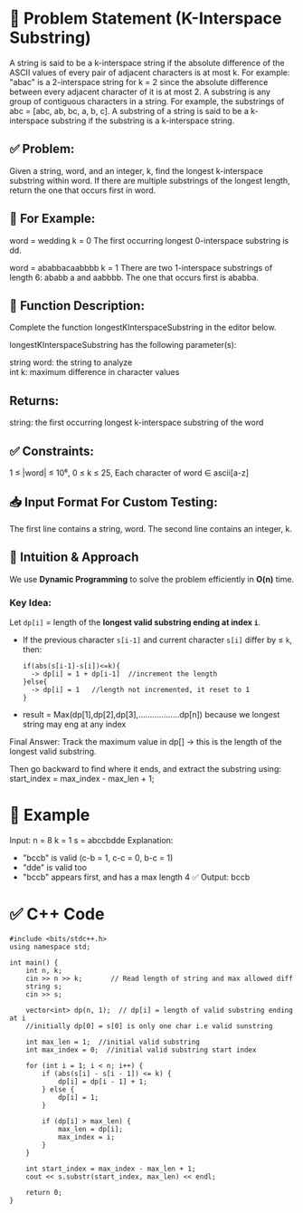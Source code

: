 # 📄 Problem Statement (K-Interspace Substring)
A string is said to be a k-interspace string if the absolute difference of the ASCII values of every pair of adjacent characters is at most k.
For example: "abac" is a 2-interspace string for k = 2 since the absolute difference between every adjacent character of it is at most 2.
A substring is any group of contiguous characters in a string. For example, the substrings of abc = [abc, ab, bc, a, b, c].
A substring of a string is said to be a k-interspace substring if the substring is a k-interspace string.

## ✅ Problem:
Given a string, word, and an integer, k, find the longest k-interspace substring within word.
If there are multiple substrings of the longest length, return the one that occurs first in word.

## 🧪 For Example:
word = wedding
k = 0
The first occurring longest 0-interspace substring is dd.

word = ababbacaabbbb
k = 1
There are two 1-interspace substrings of length 6: ababb a and aabbbb.
The one that occurs first is ababba.

## 🧠 Function Description:
Complete the function longestKInterspaceSubstring in the editor below.

longestKInterspaceSubstring has the following parameter(s):

string word: the string to analyze  
int k: maximum difference in character values

## Returns:  
string: the first occurring longest k-interspace substring of the word

## ✅ Constraints:
1 ≤ |word| ≤ 10⁶,
0 ≤ k ≤ 25,
Each character of word ∈ ascii[a-z]

## 📥 Input Format For Custom Testing:
The first line contains a string, word.
The second line contains an integer, k.


## 🧠 Intuition & Approach

We use **Dynamic Programming** to solve the problem efficiently in **O(n)** time.

### Key Idea:
Let `dp[i]` = length of the **longest valid substring ending at index `i`**.

- If the previous character `s[i-1]` and current character `s[i]` differ by ≤ `k`, then:
  ```
  if(abs(s[i-1]-s[i])<=k){
    -> dp[i] = 1 + dp[i-1]  //increment the length
  }else{
    -> dp[i] = 1   //length not incremented, it reset to 1
  }
  ```

- result =  Max(dp[1],dp[2],dp[3],..................dp[n]) because we longest string may eng at any index

Final Answer:
Track the maximum value in dp[] → this is the length of the longest valid substring.

Then go backward to find where it ends, and extract the substring using:
start_index = max_index - max_len + 1;

# 🧪 Example
Input:
n = 8
k = 1
s = abccbdde
Explanation:
- "bccb" is valid (c-b = 1, c-c = 0, b-c = 1)
- "dde" is valid too
- "bccb" appears first, and has a max length 4 ✅
Output:
bccb

# ✅ C++ Code
```
#include <bits/stdc++.h>
using namespace std;

int main() {
    int n, k;
    cin >> n >> k;       // Read length of string and max allowed diff
    string s;
    cin >> s;

    vector<int> dp(n, 1);  // dp[i] = length of valid substring ending at i
    //initially dp[0] = s[0] is only one char i.e valid sunstring

    int max_len = 1;  //initial valid substring
    int max_index = 0;  //initial valid substring start index

    for (int i = 1; i < n; i++) {
        if (abs(s[i] - s[i - 1]) <= k) {
            dp[i] = dp[i - 1] + 1;
        } else {
            dp[i] = 1;
        }

        if (dp[i] > max_len) {
            max_len = dp[i];
            max_index = i;
        }
    }

    int start_index = max_index - max_len + 1;
    cout << s.substr(start_index, max_len) << endl;

    return 0;
}
```
